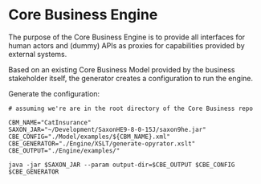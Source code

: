 # Core Business Engine
The purpose of the Core Business Engine is to provide all interfaces for human actors and (dummy) APIs as proxies for capabilities provided by external systems.

Based on an existing Core Business Model provided by the business stakeholder itself, the generator creates a configuration to run  the engine.

Generate the configuration:

```
# assuming we're are in the root directory of the Core Business repo

CBM_NAME="CatInsurance"
SAXON_JAR="~/Development/SaxonHE9-8-0-15J/saxon9he.jar"
CBE_CONFIG="./Model/examples/${CBM_NAME}.xml"
CBE_GENERATOR="./Engine/XSLT/generate-opyrator.xslt"
CBE_OUTPUT="./Engine/examples/"

java -jar $SAXON_JAR --param output-dir=$CBE_OUTPUT $CBE_CONFIG $CBE_GENERATOR
```